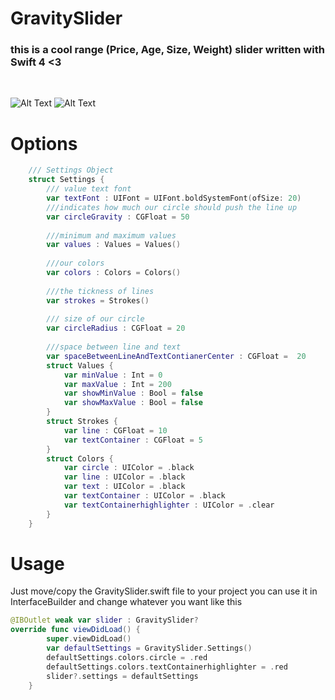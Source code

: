 # GravitySlider
### this is a cool range (Price, Age, Size, Weight) slider written with Swift 4 <3
 <br/>

![Alt Text](https://cdn.rawgit.com/farshadjahanmanesh/GravitySlider/155eb6c9/GravitySlider/highlighted.gif)
![Alt Text](https://cdn.rawgit.com/farshadjahanmanesh/GravitySlider/155eb6c9/GravitySlider/normal.gif)
<br/>

# Options
```swift
    /// Settings Object
    struct Settings {
        /// value text font
        var textFont : UIFont = UIFont.boldSystemFont(ofSize: 20)
        ///indicates how much our circle should push the line up
        var circleGravity : CGFloat = 50
        
        ///minimum and maximum values
        var values : Values = Values()
        
        ///our colors
        var colors : Colors = Colors()
        
        ///the tickness of lines
        var strokes = Strokes()
        
        /// size of our circle
        var circleRadius : CGFloat = 20
        
        ///space between line and text
        var spaceBetweenLineAndTextContianerCenter : CGFloat =  20
        struct Values {
            var minValue : Int = 0
            var maxValue : Int = 200
            var showMinValue : Bool = false
            var showMaxValue : Bool = false
        }
        struct Strokes {
            var line : CGFloat = 10
            var textContainer : CGFloat = 5
        }
        struct Colors {
            var circle : UIColor = .black
            var line : UIColor = .black
            var text : UIColor = .black
            var textContainer : UIColor = .black
            var textContainerhighlighter : UIColor = .clear
        }
    }
```
# Usage 
Just move/copy the GravitySlider.swift file to your project
you can use it in InterfaceBuilder and change whatever you want like this
```swift
@IBOutlet weak var slider : GravitySlider?
override func viewDidLoad() {
        super.viewDidLoad()
        var defaultSettings = GravitySlider.Settings()
        defaultSettings.colors.circle = .red
        defaultSettings.colors.textContainerhighlighter = .red
        slider?.settings = defaultSettings
    }
```
